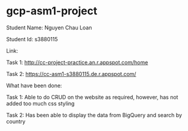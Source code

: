 # gcp-asm1-project

Student Name: Nguyen Chau Loan

Student Id: s3880115

Link:

Task 1: http://cc-project-practice.an.r.appspot.com/home

Task 2: https://cc-asm1-s3880115.de.r.appspot.com/

What have been done:

Task 1: Able to do CRUD on the website as required, however, has not added too much css styling

Task 2: Has been able to display the data from BigQuery and search by country

